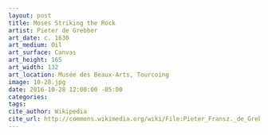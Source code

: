 ```yaml
---
layout: post
title: Moses Striking the Rock
artist: Pieter de Grebber
art_date: c. 1630
art_medium: Oil
art_surface: Canvas
art_height: 165
art_width: 132
art_location: Musée des Beaux-Arts, Tourcoing
image: 10-28.jpg
date: 2016-10-28 12:00:00 -05:00
categories:
tags:
cite_author: Wikipedia
cite_url: http://commons.wikimedia.org/wiki/File:Pieter_Fransz._de_Grebber_-_Moses_Striking_the_Rock_-_WGA10392.jpg
---
```

